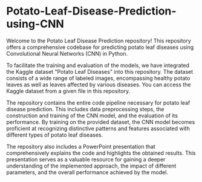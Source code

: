 # Potato-Leaf-Disease-Prediction-using-CNN
Welcome to the Potato Leaf Disease Prediction repository! This repository offers a comprehensive codebase for predicting potato leaf diseases using Convolutional Neural Networks (CNN) in Python. 

To facilitate the training and evaluation of the models, we have integrated the Kaggle dataset "Potato Leaf Diseases" into this repository. The dataset consists of a wide range of labeled images, encompassing healthy potato leaves as well as leaves affected by various diseases. You can access the Kaggle dataset from a given file in this repository.

The repository contains the entire code pipeline necessary for potato leaf disease prediction. This includes data preprocessing steps, the construction and training of the CNN model, and the evaluation of its performance. By training on the provided dataset, the CNN model becomes proficient at recognizing distinctive patterns and features associated with different types of potato leaf diseases.

The repository also includes a PowerPoint presentation that comprehensively explains the code and highlights the obtained results. This presentation serves as a valuable resource for gaining a deeper understanding of the implemented approach, the impact of different parameters, and the overall performance achieved by the model.
